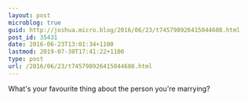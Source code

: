 ```yaml
---
layout: post
microblog: true
guid: http://joshua.micro.blog/2016/06/23/t745798926415044608.html
post_id: 35431
date: 2016-06-23T13:01:34+1100
lastmod: 2019-07-30T17:41:22+1100
type: post
url: /2016/06/23/t745798926415044608.html
---
```

What's your favourite thing about the person you're marrying?
